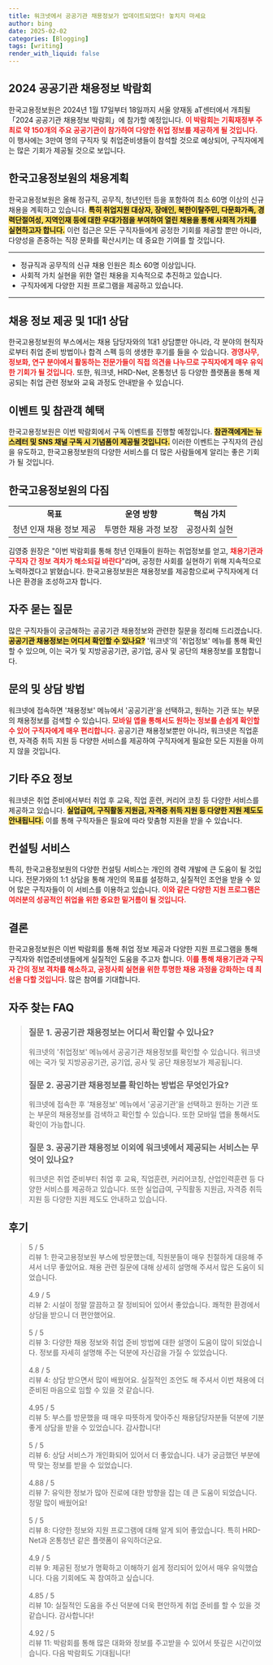 ```yaml
---
title: 워크넷에서 공공기관 채용정보가 업데이트되었다! 놓치지 마세요
author: bing
date: 2025-02-02
categories: [Blogging]
tags: [writing]
render_with_liquid: false
---
```



<h2 id='2024_공공기관_채용정보_박람회'>2024 공공기관 채용정보 박람회</h2>

<p>한국고용정보원은 2024년 1월 17일부터 18일까지 서울 양재동 aT센터에서 개최될 「2024 공공기관 채용정보 박람회」에 참가할 예정입니다. <b><span style="color: #ee2323;">이 박람회는 기획재정부 주최로 약 150개의 주요 공공기관이 참가하여 다양한 취업 정보를 제공하게 될 것입니다.</span></b> 이 행사에는 3만여 명의 구직자 및 취업준비생들이 참석할 것으로 예상되어, 구직자에게는 많은 기회가 제공될 것으로 보입니다. </p>

<h2 id='한국고용정보원_채용계획'>한국고용정보원의 채용계획</h2>

<p>한국고용정보원은 올해 정규직, 공무직, 청년인턴 등을 포함하여 최소 60명 이상의 신규 채용을 계획하고 있습니다. <b><span style="background-color: #ffe066;">특히 취업지원 대상자, 장애인, 북한이탈주민, 다문화가족, 경력단절여성, 지역인재 등에 대한 우대가점을 부여하여 열린 채용을 통해 사회적 가치를 실현하고자 합니다.</span></b> 이런 접근은 모든 구직자들에게 공정한 기회를 제공할 뿐만 아니라, 다양성을 존중하는 직장 문화를 확산시키는 데 중요한 기여를 할 것입니다.</p>

<hr />

<ul>
    <li>정규직과 공무직의 신규 채용 인원은 최소 60명 이상입니다.</li>
    <li>사회적 가치 실현을 위한 열린 채용을 지속적으로 추진하고 있습니다.</li>
    <li>구직자에게 다양한 지원 프로그램을 제공하고 있습니다.</li>
</ul>

<hr />

<h2 id='채용_정보_제공_및_상담'>채용 정보 제공 및 1대1 상담</h2>

<p>한국고용정보원의 부스에서는 채용 담당자와의 1대1 상담뿐만 아니라, 각 분야의 현직자로부터 취업 준비 방법이나 합격 스펙 등의 생생한 후기를 들을 수 있습니다. <b><span style="color: #ee2323;">경영사무, 정보화, 연구 분야에서 활동하는 전문가들이 직접 의견을 나누므로 구직자에게 매우 유익한 기회가 될 것입니다.</span></b> 또한, 워크넷, HRD-Net, 온통청년 등 다양한 플랫폼을 통해 제공되는 취업 관련 정보와 교육 과정도 안내받을 수 있습니다.</p>

<h2 id='이벤트_참관객_혜택'>이벤트 및 참관객 혜택</h2>

<p>한국고용정보원은 이번 박람회에서 구독 이벤트를 진행할 예정입니다. <b><span style="background-color: #ffe066;">참관객에게는 뉴스레터 및 SNS 채널 구독 시 기념품이 제공될 것입니다.</span></b> 이러한 이벤트는 구직자의 관심을 유도하고, 한국고용정보원의 다양한 서비스를 더 많은 사람들에게 알리는 좋은 기회가 될 것입니다.</p>

<h2 id='한국고용정보원_다짐'>한국고용정보원의 다짐</h2>

<table>
    <tr>
        <td style="text-align: center; height: 17px;"><b>목표</b></td>
        <td style="text-align: center; height: 17px;"><b>운영 방향</b></td>
        <td style="text-align: center; height: 17px;"><b>핵심 가치</b></td>
    </tr>
    <tr>
        <td style="text-align: center; height: 17px;">청년 인재 채용 정보 제공</td>
        <td style="text-align: center; height: 17px;">투명한 채용 과정 보장</td>
        <td style="text-align: center; height: 17px;">공정사회 실현</td>
    </tr>
</table>

<p>김영중 원장은 "이번 박람회를 통해 청년 인재들이 원하는 취업정보를 얻고, <b><span style="color: #ee2323;">채용기관과 구직자 간 정보 격차가 해소되길 바란다</span></b>"라며, 공정한 사회를 실현하기 위해 지속적으로 노력하겠다고 밝혔습니다. 한국고용정보원은 채용정보를 제공함으로써 구직자에게 더 나은 환경을 조성하고자 합니다.</p>

<h2 id='자주_묻는_질문'>자주 묻는 질문</h2>

<p>많은 구직자들이 궁금해하는 공공기관 채용정보와 관련한 질문을 정리해 드리겠습니다. <b><span style="background-color: #ffe066;">공공기관 채용정보는 어디서 확인할 수 있나요?</span></b> '워크넷'의 '취업정보' 메뉴를 통해 확인할 수 있으며, 이는 국가 및 지방공공기관, 공기업, 공사 및 공단의 채용정보를 포함합니다.</p>

<h2 id='문의_및_상담_방법'>문의 및 상담 방법</h2>

<p>워크넷에 접속하면 '채용정보' 메뉴에서 '공공기관'을 선택하고, 원하는 기관 또는 부문의 채용정보를 검색할 수 있습니다. <b><span style="color: #ee2323;">모바일 앱을 통해서도 원하는 정보를 손쉽게 확인할 수 있어 구직자에게 매우 편리합니다.</span></b> 공공기관 채용정보뿐만 아니라, 워크넷은 직업훈련, 자격증 취득 지원 등 다양한 서비스를 제공하여 구직자에게 필요한 모든 지원을 아끼지 않을 것입니다.</p>

<h2 id='기타_주요_정보'>기타 주요 정보</h2>

<p>워크넷은 취업 준비에서부터 취업 후 교육, 직업 훈련, 커리어 코칭 등 다양한 서비스를 제공하고 있습니다. <b><span style="background-color: #ffe066;">실업급여, 구직활동 지원금, 자격증 취득 지원 등 다양한 지원 제도도 안내됩니다.</span></b> 이를 통해 구직자들은 필요에 따라 맞춤형 지원을 받을 수 있습니다.</p>

<h2 id='컨설팅_서비스'>컨설팅 서비스</h2>

<p>특히, 한국고용정보원의 다양한 컨설팅 서비스는 개인의 경력 개발에 큰 도움이 될 것입니다. 전문가와의 1:1 상담을 통해 개인의 목표를 설정하고, 실질적인 조언을 받을 수 있어 많은 구직자들이 이 서비스를 이용하고 있습니다. <b><span style="color: #ee2323;">이와 같은 다양한 지원 프로그램은 여러분의 성공적인 취업을 위한 중요한 밑거름이 될 것입니다.</span></b></p>

<h2 id='결론'>결론</h2>

<p>한국고용정보원은 이번 박람회를 통해 취업 정보 제공과 다양한 지원 프로그램을 통해 구직자와 취업준비생들에게 실질적인 도움을 주고자 합니다. <b><span style="color: #ee2323;">이를 통해 채용기관과 구직자 간의 정보 격차를 해소하고, 공정사회 실현을 위한 투명한 채용 과정을 강화하는 데 최선을 다할 것입니다.</span></b> 많은 참여를 기대합니다.</p>


<h2 id='자주_찾는_FAQ'>자주 찾는 FAQ</h2>
<div itemscope="" itemtype="https://schema.org/FAQPage"> 
<blockquote> 
<div itemscope="" itemprop="mainEntity" itemtype="https://schema.org/Question"> 
<h3 itemprop="name">질문 1. 공공기관 채용정보는 어디서 확인할 수 있나요?</h3> 
<div itemscope="" itemprop="acceptedAnswer" itemtype="https://schema.org/Answer"> 
<span itemprop="text"> 
<p>워크넷의 '취업정보' 메뉴에서 공공기관 채용정보를 확인할 수 있습니다. 워크넷에는 국가 및 지방공공기관, 공기업, 공사 및 공단 채용정보가 제공됩니다.</p> 
</span> 
</div> 
</div> 

<div itemscope="" itemprop="mainEntity" itemtype="https://schema.org/Question"> 
<h3 itemprop="name">질문 2. 공공기관 채용정보를 확인하는 방법은 무엇인가요?</h3> 
<div itemscope="" itemprop="acceptedAnswer" itemtype="https://schema.org/Answer"> 
<span itemprop="text"> 
<p>워크넷에 접속한 후 '채용정보' 메뉴에서 '공공기관'을 선택하고 원하는 기관 또는 부문의 채용정보를 검색하고 확인할 수 있습니다. 또한 모바일 앱을 통해서도 확인이 가능합니다.</p> 
</span> 
</div> 
</div> 

<div itemscope="" itemprop="mainEntity" itemtype="https://schema.org/Question"> 
<h3 itemprop="name">질문 3. 공공기관 채용정보 이외에 워크넷에서 제공되는 서비스는 무엇이 있나요?</h3> 
<div itemscope="" itemprop="acceptedAnswer" itemtype="https://schema.org/Answer"> 
<span itemprop="text"> 
<p>워크넷은 취업 준비부터 취업 후 교육, 직업훈련, 커리어코칭, 산업인력훈련 등 다양한 서비스를 제공하고 있습니다. 또한 실업급여, 구직활동 지원금, 자격증 취득 지원 등 다양한 지원 제도도 안내하고 있습니다.</p> 
</span> 
</div> 
</div> 
</blockquote> 
</div>
<h2 id='후기'>후기</h2>
<div itemscope itemtype="https://schema.org/Product">
  <blockquote>
  <div itemprop="review" itemscope itemtype="https://schema.org/Review">
      <div itemprop="reviewRating" itemscope itemtype="https://schema.org/Rating"> <span itemprop="ratingValue">5</span> / <span itemprop="bestRating">5</span> </div>
      <span itemprop="reviewBody">리뷰 1: 한국고용정보원 부스에 방문했는데, 직원분들이 매우 친절하게 대응해 주셔서 너무 좋았어요. 채용 관련 질문에 대해 상세히 설명해 주셔서 많은 도움이 되었습니다.</span>
  </div>
  <br>
  <div itemprop="review" itemscope itemtype="https://schema.org/Review">
      <div itemprop="reviewRating" itemscope itemtype="https://schema.org/Rating"> <span itemprop="ratingValue">4.9</span> / <span itemprop="bestRating">5</span> </div>
      <span itemprop="reviewBody">리뷰 2: 시설이 정말 깔끔하고 잘 정비되어 있어서 좋았습니다. 쾌적한 환경에서 상담을 받으니 더 편안했어요.</span>
  </div>
  <br>
  <div itemprop="review" itemscope itemtype="https://schema.org/Review">
      <div itemprop="reviewRating" itemscope itemtype="https://schema.org/Rating"> <span itemprop="ratingValue">5</span> / <span itemprop="bestRating">5</span> </div>
      <span itemprop="reviewBody">리뷰 3: 다양한 채용 정보와 취업 준비 방법에 대한 설명이 도움이 많이 되었습니다. 정보를 자세히 설명해 주는 덕분에 자신감을 가질 수 있었습니다.</span>
  </div>
  <br>
  <div itemprop="review" itemscope itemtype="https://schema.org/Review">
      <div itemprop="reviewRating" itemscope itemtype="https://schema.org/Rating"> <span itemprop="ratingValue">4.8</span> / <span itemprop="bestRating">5</span> </div>
      <span itemprop="reviewBody">리뷰 4: 상담 받으면서 많이 배웠어요. 실질적인 조언도 해 주셔서 이번 채용에 더 준비된 마음으로 임할 수 있을 것 같습니다.</span>
  </div>
  <br>
  <div itemprop="review" itemscope itemtype="https://schema.org/Review">
      <div itemprop="reviewRating" itemscope itemtype="https://schema.org/Rating"> <span itemprop="ratingValue">4.95</span> / <span itemprop="bestRating">5</span> </div>
      <span itemprop="reviewBody">리뷰 5: 부스를 방문했을 때 매우 따뜻하게 맞아주신 채용담당자분들 덕분에 기분 좋게 상담을 받을 수 있었습니다. 감사합니다!</span>
  </div>
  <br>
  <div itemprop="review" itemscope itemtype="https://schema.org/Review">
      <div itemprop="reviewRating" itemscope itemtype="https://schema.org/Rating"> <span itemprop="ratingValue">5</span> / <span itemprop="bestRating">5</span> </div>
      <span itemprop="reviewBody">리뷰 6: 상담 서비스가 개인화되어 있어서 더 좋았습니다. 내가 궁금했던 부분에 딱 맞는 정보를 받을 수 있었습니다.</span>
  </div>
  <br>
  <div itemprop="review" itemscope itemtype="https://schema.org/Review">
      <div itemprop="reviewRating" itemscope itemtype="https://schema.org/Rating"> <span itemprop="ratingValue">4.88</span> / <span itemprop="bestRating">5</span> </div>
      <span itemprop="reviewBody">리뷰 7: 유익한 정보가 많아 진로에 대한 방향을 잡는 데 큰 도움이 되었습니다. 정말 많이 배웠어요!</span>
  </div>
  <br>
  <div itemprop="review" itemscope itemtype="https://schema.org/Review">
      <div itemprop="reviewRating" itemscope itemtype="https://schema.org/Rating"> <span itemprop="ratingValue">5</span> / <span itemprop="bestRating">5</span> </div>
      <span itemprop="reviewBody">리뷰 8: 다양한 정보와 지원 프로그램에 대해 알게 되어 좋았습니다. 특히 HRD-Net과 온통청년 같은 플랫폼이 유익하더군요.</span>
  </div>
  <br>
  <div itemprop="review" itemscope itemtype="https://schema.org/Review">
      <div itemprop="reviewRating" itemscope itemtype="https://schema.org/Rating"> <span itemprop="ratingValue">4.9</span> / <span itemprop="bestRating">5</span> </div>
      <span itemprop="reviewBody">리뷰 9: 제공된 정보가 명확하고 이해하기 쉽게 정리되어 있어서 매우 유익했습니다. 다음 기회에도 꼭 참여하고 싶습니다.</span>
  </div>
  <br>
  <div itemprop="review" itemscope itemtype="https://schema.org/Review">
      <div itemprop="reviewRating" itemscope itemtype="https://schema.org/Rating"> <span itemprop="ratingValue">4.85</span> / <span itemprop="bestRating">5</span> </div>
      <span itemprop="reviewBody">리뷰 10: 실질적인 도움을 주신 덕분에 더욱 편안하게 취업 준비를 할 수 있을 것 같습니다. 감사합니다!</span>
  </div>
  <br>
  <div itemprop="review" itemscope itemtype="https://schema.org/Review">
      <div itemprop="reviewRating" itemscope itemtype="https://schema.org/Rating"> <span itemprop="ratingValue">4.92</span> / <span itemprop="bestRating">5</span> </div>
      <span itemprop="reviewBody">리뷰 11: 박람회를 통해 많은 대화와 정보를 주고받을 수 있어서 뜻깊은 시간이었습니다. 다음 박람회도 기대됩니다!</span>
  </div>
  </blockquote>
</div>
